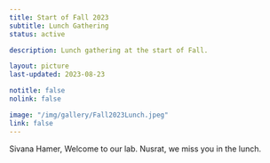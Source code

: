 ```yaml
---
title: Start of Fall 2023
subtitle: Lunch Gathering
status: active

description: Lunch gathering at the start of Fall.

layout: picture
last-updated: 2023-08-23

notitle: false
nolink: false 

image: "/img/gallery/Fall2023Lunch.jpeg"
link: false
---
```


Sivana Hamer, Welcome to our lab. Nusrat, we miss you in the lunch.
